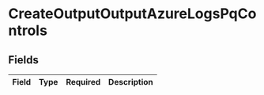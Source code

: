 # CreateOutputOutputAzureLogsPqControls


## Fields

| Field       | Type        | Required    | Description |
| ----------- | ----------- | ----------- | ----------- |